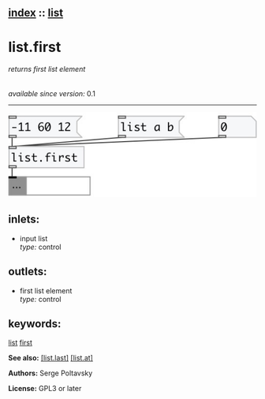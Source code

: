 [index](index.html) :: [list](category_list.html)
---

# list.first

###### returns first list element

*available since version:* 0.1

---




[![example](../examples/img/list.first.jpg)](../examples/pd/list.first.pd)









## inlets:

* input list<br>
_type:_ control



## outlets:

* first list element<br>
_type:_ control



## keywords:

[list](keywords/list.html)
[first](keywords/first.html)



**See also:**
[\[list.last\]](list.last.html)
[\[list.at\]](list.at.html)




**Authors:** Serge Poltavsky




**License:** GPL3 or later






